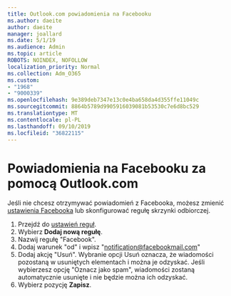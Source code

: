 ```yaml
---
title: Outlook.com powiadomienia na Facebooku
ms.author: daeite
author: daeite
manager: joallard
ms.date: 5/1/19
ms.audience: Admin
ms.topic: article
ROBOTS: NOINDEX, NOFOLLOW
localization_priority: Normal
ms.collection: Adm_O365
ms.custom:
- "1968"
- "9000339"
ms.openlocfilehash: 9e389deb7347e13c0e4ba658da4d355ffe11049c
ms.sourcegitcommit: 8864b5789d9905916039081b53530c7e6d8bc529
ms.translationtype: MT
ms.contentlocale: pl-PL
ms.lasthandoff: 09/10/2019
ms.locfileid: "36822115"
---
```

# <a name="facebook-notifications-using-outlookcom"></a>Powiadomienia na Facebooku za pomocą Outlook.com

Jeśli nie chcesz otrzymywać powiadomień z Facebooka, możesz zmienić [ustawienia Facebooka](https://aka.ms/facebook-notifications-settings) lub skonfigurować regułę skrzynki odbiorczej.

1. Przejdź do [ustawień reguł](https://outlook.live.com/mail/options/mail/rules/inboxRules).
1. Wybierz **Dodaj nową regułę**.
1. Nazwij regułę "Facebook".
1. Dodaj warunek "od" i wpisz "notification@facebookmail.com"
1. Dodaj akcję "Usuń". Wybranie opcji Usuń oznacza, że wiadomości pozostaną w usuniętych elementach i można je odzyskać. Jeśli wybierzesz opcję "Oznacz jako spam", wiadomości zostaną automatycznie usunięte i nie będzie można ich odzyskać.
1. Wybierz pozycję **Zapisz**.